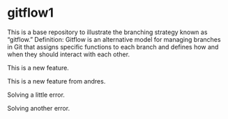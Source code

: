 # gitflow1
This is a base repository to illustrate the branching strategy known as “gitflow.”
Definition: Gitflow is an alternative model for managing branches in Git that assigns specific functions to each branch and defines how and when they should interact with each other.

This is a new feature.

This is a new feature from andres.

Solving a little error.

Solving another error.
